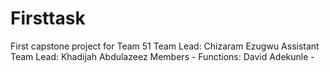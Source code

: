 # Firsttask
First capstone project for Team 51
Team Lead: Chizaram Ezugwu
Assistant Team Lead: Khadijah Abdulazeez
Members - Functions: David Adekunle -  
